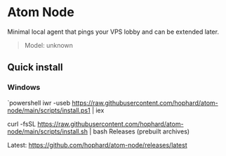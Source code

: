 ﻿# Atom Node

Minimal local agent that pings your VPS lobby and can be extended later.

> Model: <!--MODEL-VERSION-->unknown<!--/MODEL-VERSION-->

## Quick install

### Windows
`powershell
iwr -useb https://raw.githubusercontent.com/hophard/atom-node/main/scripts/install.ps1 | iex

curl -fsSL https://raw.githubusercontent.com/hophard/atom-node/main/scripts/install.sh | bash
Releases (prebuilt archives)

Latest: https://github.com/hophard/atom-node/releases/latest

